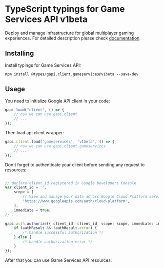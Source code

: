 # TypeScript typings for Game Services API v1beta
Deploy and manage infrastructure for global multiplayer gaming experiences.
For detailed description please check [documentation](https://cloud.google.com/solutions/gaming/).

## Installing

Install typings for Game Services API:
```
npm install @types/gapi.client.gameservices@v1beta --save-dev
```

## Usage

You need to initialize Google API client in your code:
```typescript
gapi.load("client", () => { 
    // now we can use gapi.client
    // ... 
});
```

Then load api client wrapper:
```typescript
gapi.client.load('gameservices', 'v1beta', () => {
    // now we can use gapi.client.gameservices
    // ... 
});
```

Don't forget to authenticate your client before sending any request to resources:
```typescript

// declare client_id registered in Google Developers Console
var client_id = '',
    scope = [     
        // View and manage your data across Google Cloud Platform services
        'https://www.googleapis.com/auth/cloud-platform',
    ],
    immediate = true;
// ...

gapi.auth.authorize({ client_id: client_id, scope: scope, immediate: immediate }, authResult => {
    if (authResult && !authResult.error) {
        /* handle successful authorization */
    } else {
        /* handle authorization error */
    }
});            
```

After that you can use Game Services API resources:

```typescript
```
